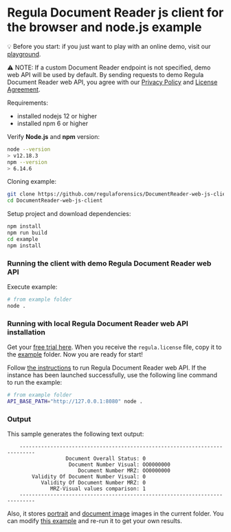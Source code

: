 # Regula Document Reader js client for the browser and node.js example


:bulb: Before you start: if you just want to play with an online demo, visit our [playground](https://api.regulaforensics.com).

:warning: NOTE: If a custom Document Reader endpoint is not specified, demo web API will be used by default.
By sending requests to demo Regula Document Reader web API,
you agree with our [Privacy Policy](https://regulaforensics.com/en/company/privacy/)
and [License Agreement](https://downloads.regulaforensics.com/work/SDK/doc/Eula.pdf).

Requirements:
- installed nodejs 12 or higher
- installed npm 6 or higher

Verify **Node.js** and **npm** version:
```bash
node --version  
> v12.18.3
npm --version
> 6.14.6
```

Cloning example:
```bash
git clone https://github.com/regulaforensics/DocumentReader-web-js-client.git
cd DocumentReader-web-js-client
```

Setup project and download dependencies:
```bash
npm install
npm run build
cd example
npm install
```

### Running the client with demo Regula Document Reader web API
Execute example:
```bash
# from example folder
node .
```

### Running with local Regula Document Reader web API installation

Get your [free trial here](https://mobile.regulaforensics.com/). When you receive the `regula.license` file,
copy it to the [example](../example) folder. Now you are ready for start!

Follow [the instructions](https://docs.regulaforensics.com/develop/doc-reader-sdk/web-service/) to run Regula Document Reader web API.
If the instance has been launched successfully, use the following line command to run the example:

```bash
# from example folder
API_BASE_PATH="http://127.0.0.1:8080" node .
```



### Output 
This sample generates the following text output:
```text
    ---------------------------------------------------------------------------
                   Document Overall Status: 0
                    Document Number Visual: OO0000000
                       Document Number MRZ: OO0000000
        Validity Of Document Number Visual: 0
           Validity Of Document Number MRZ: 0
              MRZ-Visual values comparison: 1
    ---------------------------------------------------------------------------
```
Also, it stores [portrait](portrait.jpg) and [document image](document-image.jpg) images in the current folder.
You can modify [this example](../example/index.js)
and re-run it to get your own results.
